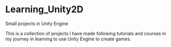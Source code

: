 # Learning_Unity2D
 Small projects in Unity Engine
 
 This is a collection of projects I have made following tutorials and courses in my journey in learning to use Unity Engine to create games.
